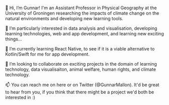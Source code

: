 👋 Hi, I’m Gunnar! I'm an Assistant Professor in Physical Geography at the University of Groningen researching the impacts of climate change on the natural environments and developing new learning tools.

👀 I’m particularly interested in data analysis and visualisation, developing learning technologies, web and app development, and learning new exciting things...

🌱 I’m currently learning React Native, to see if it is a viable alternative to Kotlin/Swift for me for app development.

💞️ I’m looking to collaborate on exciting projects in the domain of learning technology, data visualisaiton, animal welfare, human rights, and climate technology.

📫 You can reach me on here or on Twitter (@GunnarMallon). It'd be great to hear from you, if you think that there might be a project we'd both be interested in :)

<!---
DrGunnarMallon/DrGunnarMallon is a ✨ special ✨ repository because its `README.md` (this file) appears on your GitHub profile.
You can click the Preview link to take a look at your changes.
--->
